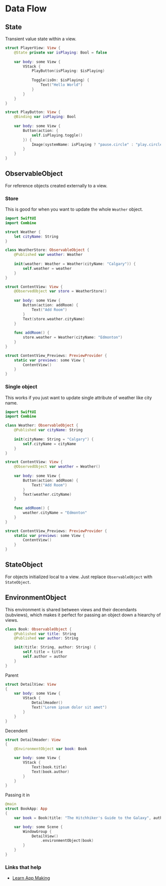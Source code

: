 # Data Flow

## State

Transient value state within a view.

```swift
struct PlayerView: View {
    @State private var isPlaying: Bool = false
    
    var body: some View {
        VStack {
            PlayButton(isPlaying: $isPlaying)
            
            Toggle(isOn: $isPlaying) {
                Text("Hello World")
            }
        }
    }
}

struct PlayButton: View {
    @Binding var isPlaying: Bool
    
    var body: some View {
        Button(action: {
            self.isPlaying.toggle()
        }) {
            Image(systemName: isPlaying ? "pause.circle" : "play.circle")
        }
    }
}
```

## ObservableObject

For reference objects created externally to a view.

### Store

This is good for when you want to update the whole `Weather` object.

```swift
import SwiftUI
import Combine

struct Weather {
    let cityName: String
}

class WeatherStore: ObservableObject {
    @Published var weather: Weather
    
    init(weather: Weather = Weather(cityName: "Calgary")) {
        self.weather = weather
    }
}

struct ContentView: View {
    @ObservedObject var store = WeatherStore()
    
    var body: some View {
        Button(action: addRoom) {
            Text("Add Room")
        }
        Text(store.weather.cityName)
    }
    
    func addRoom() {
        store.weather = Weather(cityName: "Edmonton")
    }
}

struct ContentView_Previews: PreviewProvider {
    static var previews: some View {
        ContentView()
    }
}
```

### Single object

This works if you just want to update single attribute of weather like city name.

```swift
import SwiftUI
import Combine

class Weather: ObservableObject {
    @Published var cityName: String
    
    init(cityName: String = "Calgary") {
        self.cityName = cityName
    }
}

struct ContentView: View {
    @ObservedObject var weather = Weather()
    
    var body: some View {
        Button(action: addRoom) {
            Text("Add Room")
        }
        Text(weather.cityName)
    }
    
    func addRoom() {
        weather.cityName = "Edmonton"
    }
}

struct ContentView_Previews: PreviewProvider {
    static var previews: some View {
        ContentView()
    }
}
```

## StateObject

For objects initialized local to a view. Just replace `ObservableObject` with `StateObject`.

## EnvironmentObject

This environment is shared between views and their decendants (subviews), which makes it perfect for passing an object down a hiearchy of views.

```swift
class Book: ObservableObject {
    @Published var title: String
    @Published var author: String

    init(title: String, author: String) {
        self.title = title
        self.author = author
    }
}
```

Parent

```swift
struct DetailView: View
{
    var body: some View {
        VStack {
            DetailHeader()
            Text("Lorem ipsum dolor sit amet")
        }
    }
}
```

Decendent

```swift
struct DetailHeader: View
{
    @EnvironmentObject var book: Book

    var body: some View {
        VStack {
            Text(book.title)
            Text(book.author)
        }
    }
}
```

Passing it in

```swift
@main
struct BookApp: App
{
    var book = Book(title: "The Hitchhiker's Guide to the Galaxy", author: "Douglas Adams")

    var body: some Scene {
        WindowGroup {
            DetailView()
                .environmentObject(book)
        }
    }
}
```


### Links that help

- [Learn App Making](https://learnappmaking.com/pass-data-between-views-swiftui-how-to/)